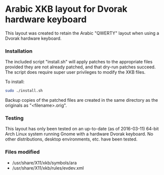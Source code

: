 # Arabic XKB layout for Dvorak hardware keyboard

This layout was created to retain the Arabic "QWERTY" layout when using a Dvorak hardware keyboard.

### Installation

The included script "install.sh" will apply patches to the appropriate files provided they are not already patched, and that dry-run patches succeed. The script does require super user privileges to modify the XKB files.

To install:

```sh
sudo ./install.sh
```

Backup copies of the patched files are created in the same directory as the originals as "&lt;filename>.orig".

### Testing

This layout has only been tested on an up-to-date (as of 2016-03-11) 64-bit Arch Linux system running Gnome with a hardware Dvorak keyboard. No other distributions, desktop environments, etc. have been tested.

### Files modified

- /usr/share/X11/xkb/symbols/ara
- /usr/share/X11/xkb/rules/evdev.xml

